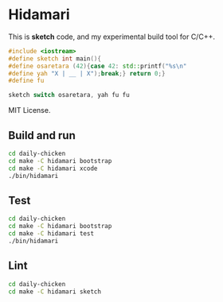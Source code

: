 # Hidamari

This is **sketch** code, and my experimental build tool for C/C++.

```cpp
#include <iostream>
#define sketch int main(){
#define osaretara (42){case 42: std::printf("%s\n"
#define yah "X | __ | X");break;} return 0;}
#define fu

sketch switch osaretara, yah fu fu
```

MIT License.

## Build and run

```sh
cd daily-chicken
cd make -C hidamari bootstrap
cd make -C hidamari xcode
./bin/hidamari
```

## Test

```sh
cd daily-chicken
cd make -C hidamari bootstrap
cd make -C hidamari test
./bin/hidamari
```

## Lint

```sh
cd daily-chicken
cd make -C hidamari sketch
```
